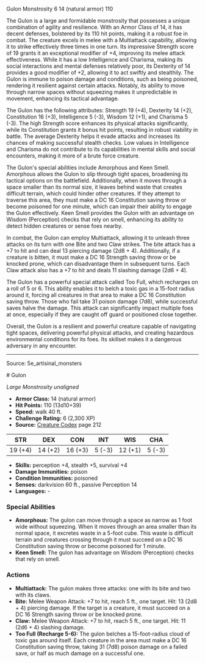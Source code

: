 <MonsterName/>Gulon</MonsterName>
<CreatureType/>Monstrosity</CreatureType>
<CR/>6</CR>
<AC/>14 (natural armor)</AC>
<HP/>110</HP>
<summary>The Gulon is a large and formidable monstrosity that possesses a unique combination of agility and resilience. With an Armor Class of 14, it has decent defenses, bolstered by its 110 hit points, making it a robust foe in combat. The creature excels in melee with a Multiattack capability, allowing it to strike effectively three times in one turn. Its impressive Strength score of 19 grants it an exceptional modifier of +4, improving its melee attack effectiveness. While it has a low Intelligence and Charisma, making its social interactions and mental defenses relatively poor, its Dexterity of 14 provides a good modifier of +2, allowing it to act swiftly and stealthily. The Gulon is immune to poison damage and conditions, such as being poisoned, rendering it resilient against certain attacks. Notably, its ability to move through narrow spaces without squeezing makes it unpredictable in movement, enhancing its tactical advantage.</summary>

<detail>

The Gulon has the following attributes: Strength 19 (+4), Dexterity 14 (+2), Constitution 16 (+3), Intelligence 5 (-3), Wisdom 12 (+1), and Charisma 5 (-3). The high Strength score enhances its physical attacks significantly, while its Constitution grants it bonus hit points, resulting in robust viability in battle. The average Dexterity helps it evade attacks and increases its chances of making successful stealth checks. Low values in Intelligence and Charisma do not contribute to its capabilities in mental skills and social encounters, making it more of a brute force creature. 

The Gulon's special abilities include Amorphous and Keen Smell. Amorphous allows the Gulon to slip through tight spaces, broadening its tactical options on the battlefield. Additionally, when it moves through a space smaller than its normal size, it leaves behind waste that creates difficult terrain, which could hinder other creatures. If they attempt to traverse this area, they must make a DC 16 Constitution saving throw or become poisoned for one minute, which can impair their ability to engage the Gulon effectively. Keen Smell provides the Gulon with an advantage on Wisdom (Perception) checks that rely on smell, enhancing its ability to detect hidden creatures or sense foes nearby.

In combat, the Gulon can employ Multiattack, allowing it to unleash three attacks on its turn with one Bite and two Claw strikes. The bite attack has a +7 to hit and can deal 13 piercing damage (2d8 + 4). Additionally, if a creature is bitten, it must make a DC 16 Strength saving throw or be knocked prone, which can disadvantage them in subsequent turns. Each Claw attack also has a +7 to hit and deals 11 slashing damage (2d6 + 4). 

The Gulon has a powerful special attack called Too Full, which recharges on a roll of 5 or 6. This ability enables it to belch a toxic gas in a 15-foot radius around it, forcing all creatures in that area to make a DC 16 Constitution saving throw. Those who fail take 31 poison damage (7d8), while successful saves halve the damage. This attack can significantly impact multiple foes at once, especially if they are caught off guard or positioned close together.

Overall, the Gulon is a resilient and powerful creature capable of navigating tight spaces, delivering powerful physical attacks, and creating hazardous environmental conditions for its foes. Its skillset makes it a dangerous adversary in any encounter.</detail>



---

Source: 5e_artisinal_monsters

<statblock>
# Gulon

*Large* *Monstrosity* *unaligned*

- **Armor Class:** 14 (natural armor)
- **Hit Points:** 110 (13d10+39)
- **Speed:** walk 40 ft.
- **Challenge Rating:** 6 (2,300 XP)
- **Source:** [Creature Codex](https://koboldpress.com/kpstore/product/creature-codex-for-5th-edition-dnd) page 212

| STR | DEX | CON | INT | WIS | CHA |
| --- | --- | --- | --- | --- | --- |
| 19 (+4) | 14 (+2) | 16 (+3) | 5 (-3) | 12 (+1) | 5 (-3) |

- **Skills:** perception +4, stealth +5, survival +4
- **Damage Immunities:** poison
- **Condition Immunities:** poisoned
- **Senses:** darkvision 60 ft., passive Perception 14
- **Languages:** -

### Special Abilities

- **Amorphous:** The gulon can move through a space as narrow as 1 foot wide without squeezing. When it moves through an area smaller than its normal space, it excretes waste in a 5-foot cube. This waste is difficult terrain and creatures crossing through it must succeed on a DC 16 Constitution saving throw or become poisoned for 1 minute.
- **Keen Smell:** The gulon has advantage on Wisdom (Perception) checks that rely on smell.

### Actions

- **Multiattack:** The gulon makes three attacks: one with its bite and two with its claws.
- **Bite:** Melee Weapon Attack: +7 to hit, reach 5 ft., one target. Hit: 13 (2d8 + 4) piercing damage. If the target is a creature, it must succeed on a DC 16 Strength saving throw or be knocked prone.
- **Claw:** Melee Weapon Attack: +7 to hit, reach 5 ft., one target. Hit: 11 (2d6 + 4) slashing damage.
- **Too Full (Recharge 5-6):** The gulon belches a 15-foot-radius cloud of toxic gas around itself. Each creature in the area must make a DC 16 Constitution saving throw, taking 31 (7d8) poison damage on a failed save, or half as much damage on a successful one.


</statblock>


